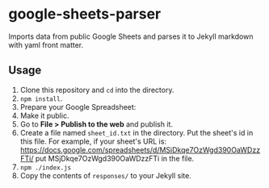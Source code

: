 # google-sheets-parser

Imports data from public Google Sheets and parses it to Jekyll markdown with yaml front matter.

## Usage

 1. Clone this repository and `cd` into the directory.
 2. `npm install`.
 3. Prepare your Google Spreadsheet:
  1. Make it public.
  2. Go to **File > Publish to the web** and publish it.
 4. Create a file named `sheet_id.txt` in the directory. Put the sheet's id in this file. For example, if your sheet's URL is:
        https://docs.google.com/spreadsheets/d/MSjDkqe7OzWgd390OaWDzzFTi/
    put
        MSjDkqe7OzWgd390OaWDzzFTi
    in the file.
 5. `npm ./index.js`
 6. Copy the contents of `responses/` to your Jekyll site.
